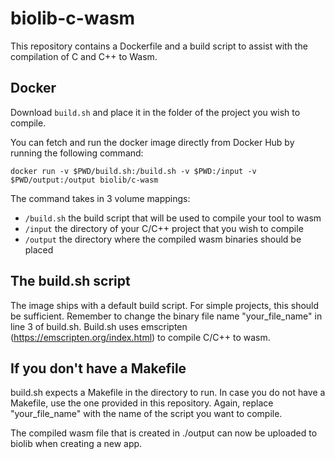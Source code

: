 # biolib-c-wasm
This repository contains a Dockerfile and a build script to assist with the compilation of C and C++ to Wasm.

## Docker
Download `build.sh` and place it in the folder of the project you wish to compile.

You can fetch and run the docker image directly from Docker Hub by running the following command:
```
docker run -v $PWD/build.sh:/build.sh -v $PWD:/input -v $PWD/output:/output biolib/c-wasm
```

The command takes in 3 volume mappings:
- `/build.sh` the build script that will be used to compile your tool to wasm
- `/input` the directory of your C/C++ project that you wish to compile
- `/output` the directory where the compiled wasm binaries should be placed

## The build.sh script

The image ships with a default build script. For simple projects, this should be sufficient. Remember to change the binary file name "your_file_name" in line 3 of build.sh.
Build.sh uses emscripten (https://emscripten.org/index.html) to compile C/C++ to wasm.

## If you don't have a Makefile
build.sh expects a Makefile in the directory to run. In case you do not have a Makefile, use the one provided in this repository. Again, replace "your_file_name" with the name of the script you want to compile.

The compiled wasm file that is created in ./output can now be uploaded to biolib when creating a new app.
